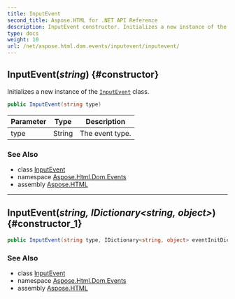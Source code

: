 ```yaml
---
title: InputEvent
second_title: Aspose.HTML for .NET API Reference
description: InputEvent constructor. Initializes a new instance of the InputEvent class
type: docs
weight: 10
url: /net/aspose.html.dom.events/inputevent/inputevent/
---
```

## InputEvent(*string*) {#constructor}

Initializes a new instance of the [`InputEvent`](../) class.

```csharp
public InputEvent(string type)
```

| Parameter | Type | Description |
| --- | --- | --- |
| type | String | The event type. |

### See Also

* class [InputEvent](../)
* namespace [Aspose.Html.Dom.Events](../../../aspose.html.dom.events/)
* assembly [Aspose.HTML](../../../)

---

## InputEvent(*string, IDictionary&lt;string, object&gt;*) {#constructor_1}

```csharp
public InputEvent(string type, IDictionary<string, object> eventInitDict)
```

### See Also

* class [InputEvent](../)
* namespace [Aspose.Html.Dom.Events](../../../aspose.html.dom.events/)
* assembly [Aspose.HTML](../../../)
